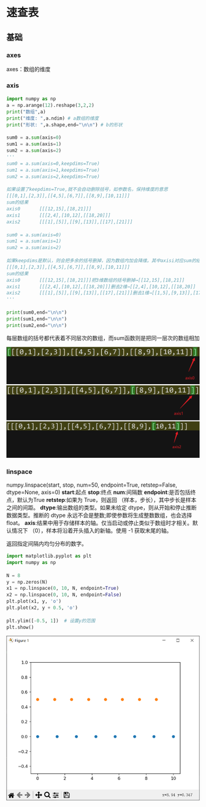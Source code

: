 # 速查表

## 基础

### axes

axes：数组的维度

### axis

~~~python
import numpy as np
a = np.arange(12).reshape(3,2,2)
print("数组",a)
print("维度: ",a.ndim) # a数组的维度
print("形状: ",a.shape,end="\n\n") # b的形状

sum0 = a.sum(axis=0)
sum1 = a.sum(axis=1)
sum2 = a.sum(axis=2)
'''
sum0 = a.sum(axis=0,keepdims=True)
sum1 = a.sum(axis=1,keepdims=True)
sum2 = a.sum(axis=2,keepdims=True)

如果设置了keepdims=True,就不会自动删除括号，如参数名，保持维度的意思
[[[0,1],[2,3]],[[4,5],[6,7]],[[8,9],[10,11]]]
sum的结果
axis0       [[[12,15],[18,21]]]
axis1       [[[2,4],[10,12],[[18,20]]]
axis2       [[[1],[5]],[[9],[13]],[[17],[21]]]

sum0 = a.sum(axis=0)
sum1 = a.sum(axis=1)
sum2 = a.sum(axis=2)

如果keepdims是默认，则会把多余的括号删掉，因为数组内加会降维。其中axisi对应sum的结果是把[数组维度-i]维数组的括号删掉，axis1则把二维数组的括号删掉.....以此类推
[[[0,1],[2,3]],[[4,5],[6,7]],[[8,9],[10,11]]]
sum的结果
axis0       [[[12,15],[18,21]]]把3维数组的括号删掉→[[12,15],[18,21]]
axis1       [[[2,4],[10,12],[[18,20]]]删去2维→[[2,4],[10,12],[[18,20]]
axis2       [[[1],[5]],[[9],[13]],[[17],[21]]]删去1维→[[1,5],[9,13]],[17,21]]
'''

print(sum0,end="\n\n")
print(sum1,end="\n\n")
print(sum2,end="\n\n")
~~~

每层数组的括号都代表着不同层次的数组，而sum函数则是把同一层次的数组相加

![1](img/axis0.png)
![1](img/axis1.png)
![1](img/axis2.png)

### linspace

numpy.linspace(start, stop, num=50, endpoint=True, retstep=False, dtype=None, axis=0)
**start**:起点
**stop**:终点
**num**:间隔数
**endpoint**:是否包括终点，默认为True
**retstep**:如果为 True，则返回 （样本，步长），其中步长是样本之间的间距。
**dtype**:输出数组的类型。如果未给定 dtype，则从开始和停止推断数据类型。推断的 dtype 永远不会是整数;即使参数将生成整数数组，也会选择 float。
**axis**:结果中用于存储样本的轴。仅当启动或停止类似于数组时才相关。默认情况下 （0），样本将沿着开头插入的新轴。使用 -1 获取末尾的轴。

返回指定间隔内均匀分布的数字。

~~~python
import matplotlib.pyplot as plt
import numpy as np

N = 8
y = np.zeros(N)
x1 = np.linspace(0, 10, N, endpoint=True)
x2 = np.linspace(0, 10, N, endpoint=False)
plt.plot(x1, y, 'o')
plt.plot(x2, y + 0.5, 'o')

plt.ylim([-0.5, 1])  # 设置y的范围
plt.show()
~~~

![1](img/linspace.png)
